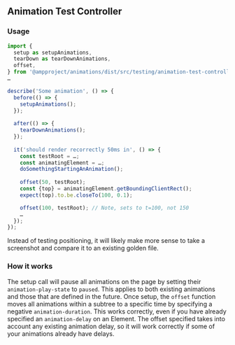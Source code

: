 ## Animation Test Controller

### Usage

```javascript
import {
  setup as setupAnimations,
  tearDown as tearDownAnimations,
  offset,
} from '@ampproject/animations/dist/src/testing/animation-test-controller.js';
…

describe('Some animation', () => {
  before(() => {
    setupAnimations();
  });
  
  after(() => {
    tearDownAnimations();
  });
  
  it('should render recorrectly 50ms in', () => {
    const testRoot = …;
    const animatingElement = …;
    doSomethingStartingAnAnimation();
    
    offset(50, testRoot);
    const {top} = animatingElement.getBoundingClientRect();
    expect(top).to.be.closeTo(100, 0.1);

    offset(100, testRoot); // Note, sets to t=100, not 150
    …
  });
});
```

Instead of testing positioning, it will likely make more sense to take a screenshot and compare it to an existing golden file.

### How it works

The setup call will pause all animations on the page by setting their `animation-play-state` to `paused`. This applies to both existing animations and those that are defined in the future. Once setup, the `offset` function moves all animations within a subtree to a specific time by specifying a negative `animation-duration`. This works correctly, even if you have already specified an `animation-delay` on an Element. The offset specified takes into account any existing animation delay, so it will work correctly if some of your animations already have delays.
